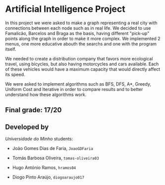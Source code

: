 # Artificial Intelligence Project

In this project we were asked to make a graph representing a real city with connections between each node such as in real life. We decided to use Famalicão, Barcelos and Braga as the basis, having different "pick-up" points along the graph in order to make it more complex. We implemented 2 menus, one more educative abouth the searchs and one with the program itself.

We needed to create a distribution company that favors more ecological travel, using bicycles, but also having motorcycles and cars available. Each of these vehicles would have a maximum capacity that would directly affect its speed.

We were asked to implement algorithms such as BFS, DFS, A*, Greedy, Uniform Cost and Iterative in order to compare results and to better understand how these algorithms work.

## Final grade: 17/20 

## Developed by

*Universidade do Minho* students:

- João Gomes Dias de Faria, `JoaoGDFaria `

- Tomás Barbosa Oliveira, `tomas-oliveira03`

- Hugo António Ramos, `hramos04`

- Diogo Pinto Araújo, `diogoaraujo017`
